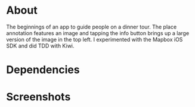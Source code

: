 About
============
The beginnings of an app to guide people on a dinner tour. The place annotation features an image and tapping the info button brings up a large version of the image in the top left. I experimented with the Mapbox iOS SDK and did TDD with Kiwi.

Dependencies
============

Screenshots
============
